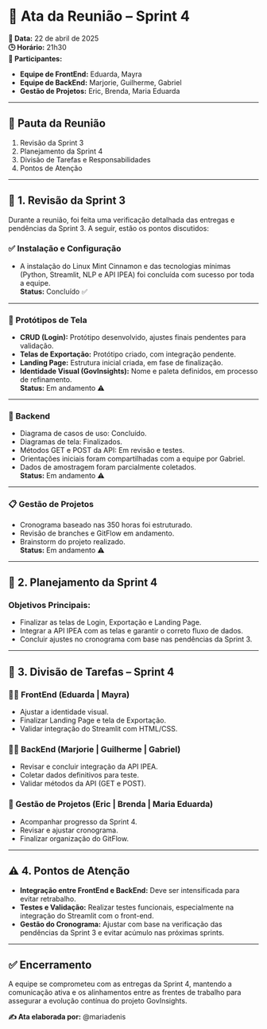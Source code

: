 # 📄 Ata da Reunião – Sprint 4

**📅 Data:** 22 de abril de 2025  
**🕒 Horário:** 21h30  
**👥 Participantes:**  
- **Equipe de FrontEnd:** Eduarda, Mayra  
- **Equipe de BackEnd:** Marjorie, Guilherme, Gabriel  
- **Gestão de Projetos:** Eric, Brenda, Maria Eduarda  

---

## 📌 Pauta da Reunião
1. Revisão da Sprint 3  
2. Planejamento da Sprint 4  
3. Divisão de Tarefas e Responsabilidades  
4. Pontos de Atenção  

---

## 🔁 1. Revisão da Sprint 3

Durante a reunião, foi feita uma verificação detalhada das entregas e pendências da Sprint 3. A seguir, estão os pontos discutidos:

### ✅ Instalação e Configuração
- A instalação do Linux Mint Cinnamon e das tecnologias mínimas (Python, Streamlit, NLP e API IPEA) foi concluída com sucesso por toda a equipe.  
**Status:** Concluído ✅

---

### 🎨 Protótipos de Tela
- **CRUD (Login):** Protótipo desenvolvido, ajustes finais pendentes para validação.  
- **Telas de Exportação:** Protótipo criado, com integração pendente.  
- **Landing Page:** Estrutura inicial criada, em fase de finalização.  
- **Identidade Visual (GovInsights):** Nome e paleta definidos, em processo de refinamento.  
**Status:** Em andamento ⚠️

---

### 🧩 Backend
- Diagrama de casos de uso: Concluído.  
- Diagramas de tela: Finalizados.  
- Métodos GET e POST da API: Em revisão e testes.  
- Orientações iniciais foram compartilhadas com a equipe por Gabriel.  
- Dados de amostragem foram parcialmente coletados.  
**Status:** Em andamento ⚠️

---

### 📋 Gestão de Projetos
- Cronograma baseado nas 350 horas foi estruturado.  
- Revisão de branches e GitFlow em andamento.  
- Brainstorm do projeto realizado.  
**Status:** Em andamento ⚠️

---

## 🎯 2. Planejamento da Sprint 4

### Objetivos Principais:
- Finalizar as telas de Login, Exportação e Landing Page.  
- Integrar a API IPEA com as telas e garantir o correto fluxo de dados.  
- Concluir ajustes no cronograma com base nas pendências da Sprint 3.  

---

## 🔧 3. Divisão de Tarefas – Sprint 4

### 👩‍🎨 FrontEnd (Eduarda | Mayra)
- Ajustar a identidade visual.  
- Finalizar Landing Page e tela de Exportação.  
- Validar integração do Streamlit com HTML/CSS.  

### 👨‍💻 BackEnd (Marjorie | Guilherme | Gabriel)
- Revisar e concluir integração da API IPEA.  
- Coletar dados definitivos para teste.  
- Validar métodos da API (GET e POST).  

### 🧠 Gestão de Projetos (Eric | Brenda | Maria Eduarda)
- Acompanhar progresso da Sprint 4.  
- Revisar e ajustar cronograma.  
- Finalizar organização do GitFlow.  

---

## ⚠️ 4. Pontos de Atenção

- **Integração entre FrontEnd e BackEnd:** Deve ser intensificada para evitar retrabalho.  
- **Testes e Validação:** Realizar testes funcionais, especialmente na integração do Streamlit com o front-end.  
- **Gestão do Cronograma:** Ajustar com base na verificação das pendências da Sprint 3 e evitar acúmulo nas próximas sprints.  

---

## ✅ Encerramento
A equipe se comprometeu com as entregas da Sprint 4, mantendo a comunicação ativa e os alinhamentos entre as frentes de trabalho para assegurar a evolução contínua do projeto GovInsights.

**✍️ Ata elaborada por:** @mariadenis
